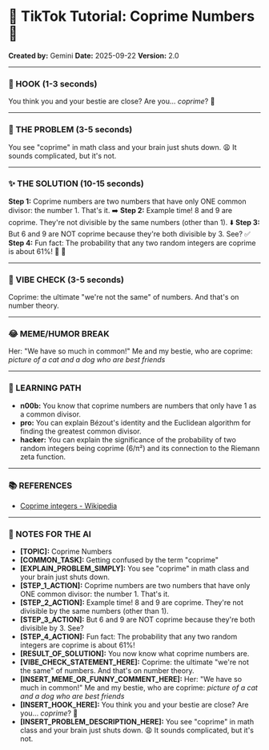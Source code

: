 # 🎵 TikTok Tutorial: Coprime Numbers 🎵

**Created by:** Gemini
**Date:** 2025-09-22
**Version:** 2.0

---

### 🤩 HOOK (1-3 seconds)

You think you and your bestie are close? Are you... *coprime*? 🤔

---

### 🤔 THE PROBLEM (3-5 seconds)

You see "coprime" in math class and your brain just shuts down. 😩 It sounds complicated, but it's not.

---

### ✨ THE SOLUTION (10-15 seconds)

**Step 1:** Coprime numbers are two numbers that have only ONE common divisor: the number 1. That's it. ➡️
**Step 2:** Example time! 8 and 9 are coprime. They're not divisible by the same numbers (other than 1). ⬇️
**Step 3:** But 6 and 9 are NOT coprime because they're both divisible by 3. See? ✅
**Step 4:** Fun fact: The probability that any two random integers are coprime is about 61%! 🤯 🎉

---

### 💅 VIBE CHECK (3-5 seconds)

Coprime: the ultimate "we're not the same" of numbers. And that's on number theory.

---

### 😂 MEME/HUMOR BREAK

Her: "We have so much in common!"
Me and my bestie, who are coprime:
*picture of a cat and a dog who are best friends*

---

### 🧠 LEARNING PATH

*   **n00b:** You know that coprime numbers are numbers that only have 1 as a common divisor.
*   **pro:** You can explain Bézout's identity and the Euclidean algorithm for finding the greatest common divisor.
*   **hacker:** You can explain the significance of the probability of two random integers being coprime (6/π²) and its connection to the Riemann zeta function.

---

### 📚 REFERENCES

*   [Coprime integers - Wikipedia](https://en.wikipedia.org/wiki/Coprime_integers)

---

### 📝 NOTES FOR THE AI

*   **[TOPIC]:** Coprime Numbers
*   **[COMMON_TASK]:** Getting confused by the term "coprime"
*   **[EXPLAIN_PROBLEM_SIMPLY]:** You see "coprime" in math class and your brain just shuts down.
*   **[STEP_1_ACTION]:** Coprime numbers are two numbers that have only ONE common divisor: the number 1. That's it.
*   **[STEP_2_ACTION]:** Example time! 8 and 9 are coprime. They're not divisible by the same numbers (other than 1).
*   **[STEP_3_ACTION]:** But 6 and 9 are NOT coprime because they're both divisible by 3. See?
*   **[STEP_4_ACTION]:** Fun fact: The probability that any two random integers are coprime is about 61%!
*   **[RESULT_OF_SOLUTION]:** You now know what coprime numbers are.
*   **[VIBE_CHECK_STATEMENT_HERE]:** Coprime: the ultimate "we're not the same" of numbers. And that's on number theory.
*   **[INSERT_MEME_OR_FUNNY_COMMENT_HERE]:** Her: "We have so much in common!"
Me and my bestie, who are coprime:
*picture of a cat and a dog who are best friends*
*   **[INSERT_HOOK_HERE]:** You think you and your bestie are close? Are you... *coprime*? 🤔
*   **[INSERT_PROBLEM_DESCRIPTION_HERE]:** You see "coprime" in math class and your brain just shuts down. 😩 It sounds complicated, but it's not.